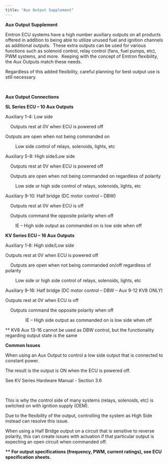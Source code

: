 ```yaml
---
title: "Aux Output Supplement"
---
```


**Aux Output Supplement**


Emtron ECU systems have a high number auxiliary outputs on all products offered in addition to being able to utilize unused fuel and ignition channels as additional outputs.&nbsp; These extra outputs can be used for various functions such as solenoid control, relay control (fans, fuel pumps, etc), PWM systems, and more.&nbsp; Keeping with the concept of Emtron flexibility, the Aux Outputs match these needs. &nbsp;

Regardless of this added flexibility, careful planning for best output use is still necessary. &nbsp;

&nbsp;&nbsp; &nbsp;

**Aux Output Connections**


**SL Series ECU – 10 Aux Outputs**

Auxiliary 1-4: Low side

&nbsp; &nbsp; Outputs rest at 0V when ECU is powered off

Outputs are open when not being commanded on

&nbsp; &nbsp; &nbsp; &nbsp; Low side control of relays, solenoids, lights, etc

Auxiliary 5-8: High side/Low side

&nbsp; &nbsp; Outputs rest at 0V when ECU is powered off

&nbsp; &nbsp; Outputs are open when not being commanded on regardless of polarity

&nbsp; &nbsp; &nbsp; &nbsp; Low side or high side control of relays, solenoids, lights, etc&nbsp;

Auxiliary 9-10: Half bridge (DC motor control – DBW)

&nbsp; &nbsp; Outputs rest at 0V when ECU is off&nbsp;

&nbsp; &nbsp; Outputs command the opposite polarity when off

&nbsp; &nbsp; &nbsp; &nbsp; IE – High side output as commanded on is low side when off

**KV Series ECU – 16 Aux Outputs**

Auxiliary 1-8: High side/Low side

Outputs rest at 0V when ECU is powered off

&nbsp; &nbsp; Outputs are open when not being commanded on/off regardless of polarity

&nbsp; &nbsp; &nbsp; &nbsp; Low side or high side control of relays, solenoids, lights, etc&nbsp;

Auxiliary 9-16: Half bridge (DC motor control – DBW – Aux 9-12 KV8 ONLY)

Outputs rest at 0V when ECU is off&nbsp;

&nbsp; &nbsp; Outputs command the opposite polarity when off

&nbsp; &nbsp; &nbsp; &nbsp; &nbsp; &nbsp; &nbsp; &nbsp; IE – High side output as commanded on is low side when off


\*\* KV8 Aux 13-16 cannot be used as DBW control, but the functionality regarding output state is the same


**Common Issues**&nbsp;


When using an Aux Output to control a low side output that is connected to constant power. &nbsp;

The result is the output is ON when the ECU is powered off.


See KV Series Hardware Manual - Section 3.6

&nbsp;&nbsp;

This is why the control side of many systems (relays, solenoids, etc) is switched on with ignition supply (OEM). &nbsp;

Due to the flexibility of the output, controlling the system as High Side instead can resolve this issue.&nbsp;

When using a Half Bridge output on a circuit that is sensitive to reverse polarity, this can create issues with actuation if that particular output is expecting an open circuit when commanded off. &nbsp;


**\*\* For output specifications (frequency, PWM, current ratings), see ECU specification sheets.**